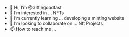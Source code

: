 - 👋 Hi, I’m @Gittingoodfast
- 👀 I’m interested in ... NFTs
- 🌱 I’m currently learning ... developing a minting website
- 💞️ I’m looking to collaborate on ... Nft Projects
- 📫 How to reach me ... 
<!---
Gittingoodfast/Gittingoodfast is a ✨ special ✨ repository because its `README.md` (this file) appears on your GitHub profile.
You can click the Preview link to take a look at your changes.
--->
